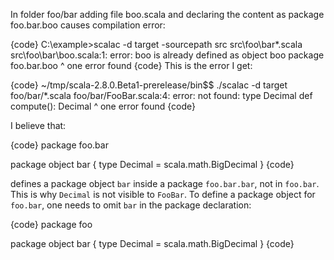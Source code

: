 In folder foo/bar adding file boo.scala and declaring the content as package foo.bar.boo causes compilation error:

{code}
C:\example>scalac -d target -sourcepath src src\foo\bar\*.scala
src\foo\bar\boo.scala:1: error: boo is already defined as object boo
package foo.bar.boo
                ^
one error found
{code}
This is the error I get:

{code}
~/tmp/scala-2.8.0.Beta1-prerelease/bin$$ ./scalac -d target foo/bar/*.scala
foo/bar/FooBar.scala:4: error: not found: type Decimal
  def compute(): Decimal
                 ^
one error found
{code}

I believe that:

{code}
package foo.bar

package object bar {
  type Decimal = scala.math.BigDecimal
}
{code}

defines a package object `bar` inside a package `foo.bar.bar`, not in `foo.bar`. This is why `Decimal` is not visible to `FooBar`. To define a package object for `foo.bar`, one needs to omit `bar` in the package declaration:

{code}
package foo

package object bar {
  type Decimal = scala.math.BigDecimal
}
{code}
